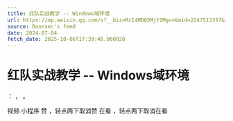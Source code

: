 ```yaml
---
title: 红队实战教学 -- Windows域环境
url: https://mp.weixin.qq.com/s?__biz=MzI4MDQ5MjY1Mg==&mid=2247513357&idx=2&sn=6ce8efb0df0369d9892e304e75ff4435
source: Doonsec's feed
date: 2024-07-04
fetch_date: 2025-10-06T17:39:46.060920
---
```


# 红队实战教学 -- Windows域环境

：
，
。

视频
小程序
赞
，轻点两下取消赞
在看
，轻点两下取消在看